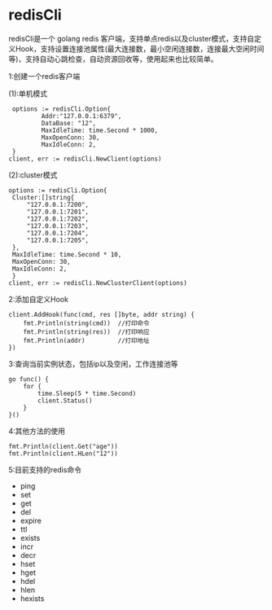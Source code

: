 # redisCli

redisCli是一个 golang redis 客户端，支持单点redis以及cluster模式，支持自定义Hook，支持设置连接池属性(最大连接数，最小空闲连接数，连接最大空闲时间等)，支持自动心跳检查，自动资源回收等，使用起来也比较简单。

1:创建一个redis客户端
   
   (1):单机模式
   ```golang
    options := redisCli.Option{
		    Addr:"127.0.0.1:6379",
		    DataBase: "12",
		    MaxIdleTime: time.Second * 1000,
		    MaxOpenConn: 30,
		    MaxIdleConn: 2,
	}
   client, err := redisCli.NewClient(options)
   ``` 
   (2):cluster模式
   ```golang
   options := redisCli.Option{
	Cluster:[]string{
		"127.0.0.1:7200",
		"127.0.0.1:7201",
		"127.0.0.1:7202",
		"127.0.0.1:7203",
		"127.0.0.1:7204",
		"127.0.0.1:7205",
	},
	MaxIdleTime: time.Second * 10,
	MaxOpenConn: 30,
	MaxIdleConn: 2,
	}
   client, err := redisCli.NewClusterClient(options)
   ```

2:添加自定义Hook

```golang
client.AddHook(func(cmd, res []byte, addr string) {
	fmt.Println(string(cmd))  //打印命令
	fmt.Println(string(res))  //打印响应
	fmt.Println(addr)         //打印地址
})
```

3:查询当前实例状态，包括ip以及空闲，工作连接池等
```golang
go func() {
	for {
		time.Sleep(5 * time.Second)
		client.Status()
	}
}()
```

4:其他方法的使用
```golang
fmt.Println(client.Get("age"))
fmt.Println(client.HLen("12"))
```
                           
5:目前支持的redis命令
+ ping
+ set
+ get
+ del
+ expire
+ ttl
+ exists
+ incr
+ decr
+ hset
+ hget
+ hdel
+ hlen
+ hexists
 
 
